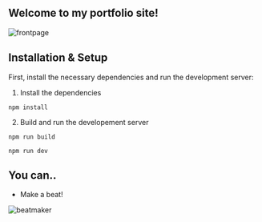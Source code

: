 ## Welcome to my portfolio site!

![frontpage](https://user-images.githubusercontent.com/78818117/227389202-56990a57-d318-4d77-a715-a2029cbe81bf.png)


## Installation & Setup

First, install the necessary dependencies and run the development server:

1. Install the dependencies

```
npm install
```

2. Build and run the developement server

```
npm run build
```

```
npm run dev
```

## You can..

- Make a beat!


![beatmaker](https://user-images.githubusercontent.com/78818117/227389157-3394c9a3-69c2-4eb2-bcc3-d74beb9f1a93.png)
